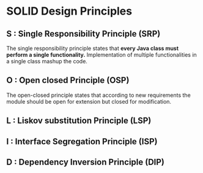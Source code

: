 # SOLID Design Principles

## S : Single Responsibility Principle (SRP)

The single responsibility principle states that **every Java class must perform a single functionality.**
Implementation of multiple functionalities in a single class mashup the code.

## O : Open closed Principle (OSP)

The open-closed principle states that according to new requirements the module should be open for extension but closed for modification.

## L : Liskov substitution Principle (LSP)



## I : Interface Segregation Principle (ISP)



## D : Dependency Inversion Principle (DIP)

